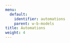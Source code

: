 ```yaml
---
menu:
  default:
    identifier: automations
    parent: w-b-models
title: Automations
weight: 4
---
```


